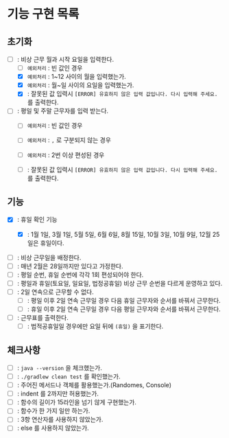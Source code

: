 # 기능 구현 목록

## 초기화
- [ ] : 비상 근무 월과 시작 요일을 입력한다.
  - [ ] `예외처리` : 빈 값인 경우
  - [X] `예외처리` : 1~12 사이의 월을 입력했는가.
  - [X] `예외처리` : 월~일 사이의 요일을 입력했는가.
  - [X] : 잘못된 값 입력시 `[ERROR] 유효하지 않은 입력 값입니다. 다시 입력해 주세요.` 를 출력한다.
  
- [ ] : 평일 및 주말 근무자를 입력 받는다.
  - [ ] `예외처리` : 빈 값인 경우
  - [ ] `예외처리` : `,` 로 구분되지 않는 경우
  - [ ] `예외처리` : 2번 이상 편성된 경우
  - [ ] : 잘못된 값 입력시 `[ERROR] 유효하지 않은 입력 값입니다. 다시 입력해 주세요.` 를 출력한다.
  

## 기능
- [X] : 휴일 확인 기능
  - [X] : 1월 1일, 3월 1일, 5월 5일, 6월 6일, 8월 15일, 10월 3일, 10월 9일, 12월 25일은 휴일이다.


- [ ] : 비상 근무일을 배정한다.
- [ ] : 매년 2월은 28일까지만 있다고 가정한다.
- [ ] : 평일 순번, 휴일 순번에 각각 1회 편성되어야 한다.
- [ ] : 평일과 휴일(토요일, 일요일, 법정공휴일) 비상 근무 순번을 다르게 운영하고 있다.
- [ ] : 2일 연속으로 근무할 수 없다.
  - [ ] : 평일 이후 2일 연속 근무일 경우 다음 휴일 근무자와 순서를 바꿔서 근무한다.
  - [ ] : 휴일 이후 2일 연속 근무일 경우 다음 평일 근무자와 순서를 바꿔서 근무한다.

- [ ] : 근무표를 출력한다.
  - [ ] : 법적공휴일일 경우에만 요일 뒤에 `(휴일)` 을 표기한다. 

## 체크사항
- [ ] : `java --version` 을 체크했는가.
- [ ] : `./gradlew clean test` 를 확인했는가.
- [ ] : 주어진 메서드나 객체를 활용했는가.(Randomes, Console)
- [ ] : indent 를 2까지만 허용했는가.
- [ ] : 함수의 길이가 15라인을 넘기 않게 구현했는가.
- [ ] : 함수가 한 가지 일만 하는가.
- [ ] : 3항 연산자를 사용하지 않았는가.
- [ ] : else 를 사용하지 않았는가.